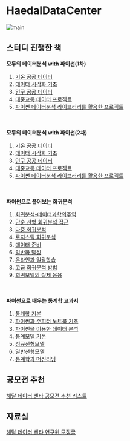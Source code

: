 # HaedalDataCenter

![main](main.png)

## 스터디 진행한 책

**모두의 데이터분석 with 파이썬(1차)**

1. [기온 공공 데이터](moduDataAnalysisWithPython/01/README.md)
2. [데이터 시각화 기초](moduDataAnalysisWithPython/02/README.md)
3. [인구 공공 데이터](moduDataAnalysisWithPython/03/README.md)
4. [대중교통 데이터 프로젝트](moduDataAnalysisWithPython/04/README.md)
5. [파이썬 데이터분석 라이브러리를 활용한 프로젝트](moduDataAnalysisWithPython/05/README.md)  

　  

**모두의 데이터분석 with 파이썬(2차)**

1. [기온 공공 데이터](moduDataAnalysisWithPython2/01/README.md)
2. [데이터 시각화 기초](moduDataAnalysisWithPython2/02/README.md)
3. [인구 공공 데이터](moduDataAnalysisWithPython2/03/README.md)
4. [대중교통 데이터 프로젝트](moduDataAnalysisWithPython2/04/README.md)
5. [파이썬 데이터분석 라이브러리를 활용한 프로젝트](moduDataAnalysisWithPython2/05/README.md)

　  

**파이썬으로 풀어보는 회귀분석**

1. [회귀분석-데이터과학의주역](regressionAnalysisWithPython/01/README.md)
2. [단순 선형 회귀분석 접근](regressionAnalysisWithPython/02/README.md)
3. [다중 회귀분석](regressionAnalysisWithPython/03/Chapter3_Multiple_Regression_Analysis.ipynb)
4. [로지스틱 회귀분석](https://github.com/LJBang/HDC_DataStudy/blob/master/4_Logistic.ipynb)
5. [데이터 준비](regressionAnalysisWithPython/05/README.md)
6. [일반화 달성](regressionAnalysisWithPython/06/Chapter6.ipynb)
7. [온라인과 일괄학습](regressionAnalysisWithPython/07/chapter07.ipynb)
8. [고급 회귀분석 방법](regressionAnalysisWithPython/08/README.md)
9. [회귀모델의 실제 응용](regressionAnalysisWithPython/09/README.md)

　  

**파이썬으로 배우는 통계학 교과서**  

1. [통계학 기본](StatisticsWithPython/01/README.md)
2. [파이썬과 주피터 노트북 기초](StatisticsWithPython/02/README.md)
3. [파이썬을 이용한 데이터 분석](StatisticsWithPython/03/README.md)
4. [통계모델 기본](StatisticsWithPython/04/README.md)
5. [정규선형모델](StatisticsWithPython/05/README.md)
6. [일반선형모델](StatisticsWithPython/06/README.md)
7. [통계학과 머신러닝](StatisticsWithPython/07/README.md)



## 공모전 추천

[해달 데이터 센타 공모전 추천 리스트](https://www.notion.so/haedalwithknu/6ebe1e4a7b114068a79b51a2a6d3a6ad)  



## 자료실

[해달 데이터 센타 연구원 모집글](https://www.notion.so/haedalwithknu/c4bb3f21a18e450dbddad683fb8c4f43)  